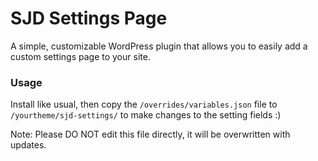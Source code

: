 # SJD Settings Page

A simple, customizable WordPress plugin that allows you to easily add a custom settings page to your site.

### Usage
Install like usual, then copy the `/overrides/variables.json` file to `/yourtheme/sjd-settings/` to make changes to the setting fields :)

Note: Please DO NOT edit this file directly, it will be overwritten with updates.